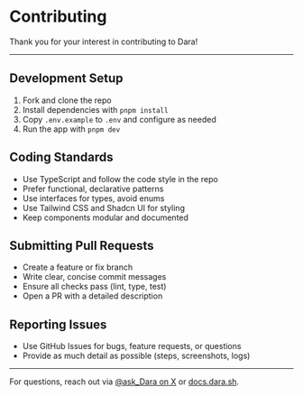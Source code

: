 # Contributing

Thank you for your interest in contributing to Dara!

---

## Development Setup
1. Fork and clone the repo
2. Install dependencies with `pnpm install`
3. Copy `.env.example` to `.env` and configure as needed
4. Run the app with `pnpm dev`

## Coding Standards
- Use TypeScript and follow the code style in the repo
- Prefer functional, declarative patterns
- Use interfaces for types, avoid enums
- Use Tailwind CSS and Shadcn UI for styling
- Keep components modular and documented

## Submitting Pull Requests
- Create a feature or fix branch
- Write clear, concise commit messages
- Ensure all checks pass (lint, type, test)
- Open a PR with a detailed description

## Reporting Issues
- Use GitHub Issues for bugs, feature requests, or questions
- Provide as much detail as possible (steps, screenshots, logs)

---

For questions, reach out via [@ask_Dara on X](https://x.com/ask_Dara) or [docs.dara.sh](https://docs.dara.sh). 